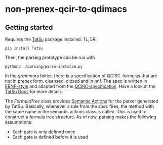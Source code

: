 # non-prenex-qcir-to-qdimacs

Getting started
-

Requires the [TatSu](https://pypi.org/project/TatSu/#description) package installed. TL;DR:
```
pip install TatSu
```

Then, the parsing prototype can be run with
```
python3 ./parsing/parse-instance.py
```

In the *grammars* folder, there is a specification of QCIRC-formulas that are not in prenex form, cleansed, closed and in nnf. The spec is written in [EBNF-style](https://en.wikipedia.org/wiki/Extended_Backus%E2%80%93Naur_form) and adapted from the [QCIRC-specification](http://www.qbflib.org/qcir.pdf). Have a look at the [TatSu Docs](https://tatsu.readthedocs.io/en/stable/syntax.html#rules) for more details.

The *FormulaTree* class provides [Semantic Actions](https://tatsu.readthedocs.io/en/stable/semantics.html) for the parser generated by TatSu. Basically, whenever a rule from the spec fires, the method with the same name in the semantic actions class is called. This is used to construct a formula tree structure. As of now, parsing makes the following assumptions:
- Each gate is only defined once
- Each gate is defined before it is used
